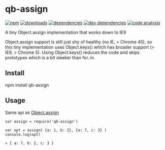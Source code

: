 # qb-assign

[![npm][npm-image]][npm-url]
[![downloads][downloads-image]][npm-url]
[![dependencies][proddep-image]][proddep-link]
[![dev dependencies][devdep-image]][devdep-link]
[![code analysis][code-image]][code-link]


[npm-image]:       https://img.shields.io/npm/v/qb-assign.svg
[downloads-image]: https://img.shields.io/npm/dm/qb-assign.svg
[npm-url]:         https://npmjs.org/package/qb-assign
[proddep-image]:   https://www.bithound.io/github/quicbit-js/qb-assign/badges/dependencies.svg
[proddep-link]:    https://www.bithound.io/github/quicbit-js/qb-assign/master/dependencies/npm
[devdep-image]:    https://www.bithound.io/github/quicbit-js/qb-assign/badges/devDependencies.svg
[devdep-link]:     https://www.bithound.io/github/quicbit-js/qb-assign/master/dependencies/npm
[code-image]:      https://www.bithound.io/github/quicbit-js/qb-assign/badges/code.svg
[code-link]:       https://www.bithound.io/github/quicbit-js/qb-assign

A tiny Object.assign implementation that works down to IE9

Object.assign support is still just shy of healthy (no IE, > Chrome 45), so this tiny implementation 
uses Object.keys() which has broader support (> IE9, > Chrome 5).  Using Object.keys() reduces
the code and skips prototypes which is a bit sleeker than for..in.

## Install

npm install qb-assign

## Usage

Same api as [Object.assign](https://developer.mozilla.org/en-US/docs/Web/JavaScript/Reference/Global_Objects/Object/assign)

    var assign = require('qb-assign')
    
    var opt = assign( {a: 1, b: 2}, {a: 7, c: 3} )
    console.log(opt) 
    
    > { a: 7, b: 2, c: 3 }